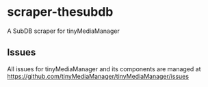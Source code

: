 # scraper-thesubdb
A SubDB scraper for tinyMediaManager

## Issues
All issues for tinyMediaManager and its components are managed at https://github.com/tinyMediaManager/tinyMediaManager/issues
